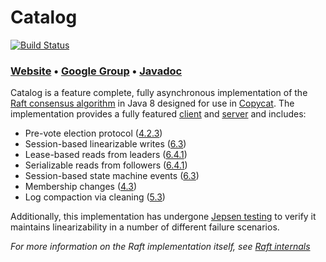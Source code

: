 # Catalog

[![Build Status](https://travis-ci.org/kuujo/catalog.png)](https://travis-ci.org/kuujo/catalog)

### [Website][Website] • [Google Group][Google group] • [Javadoc][Javadoc]

Catalog is a feature complete, fully asynchronous implementation of the [Raft consensus algorithm][Raft] in Java 8
designed for use in [Copycat][Copycat]. The implementation provides a fully featured [client][clients] and [server][servers]
and includes:
* Pre-vote election protocol ([4.2.3][dissertation])
* Session-based linearizable writes ([6.3][dissertation])
* Lease-based reads from leaders ([6.4.1][dissertation])
* Serializable reads from followers ([6.4.1][dissertation])
* Session-based state machine events ([6.3][dissertation])
* Membership changes ([4.3][dissertation])
* Log compaction via cleaning ([5.3][dissertation])

Additionally, this implementation has undergone [Jepsen testing](http://github.com/jhalterman/copycat-jepsen)
to verify it maintains linearizability in a number of different failure scenarios.

*For more information on the Raft implementation itself, see [Raft internals](http://kuujo.github.io/copycat/user-manual/raft-internals/)*

[Raft]: https://raft.github.io/
[dissertation]: https://ramcloud.stanford.edu/~ongaro/thesis.pdf
[Copycat]: http://github.com/kuujo/copycat
[clients]: http://kuujo.github.io/copycat/user-manual/raft-internals/#clients
[servers]: http://kuujo.github.io/copycat/user-manual/raft-internals/#servers
[Website]: http://kuujo.github.io/copycat/user-manual/raft-framework/
[Google group]: https://groups.google.com/forum/#!forum/copycat
[Javadoc]: http://kuujo.github.io/catalog/api/1.0.0/
